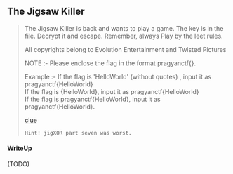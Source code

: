 ## The Jigsaw Killer

> The Jigsaw Killer is back and wants to play a game. The key is in the file. Decrypt it and escape. Remember, always Play by the leet rules.
> 
> All copyrights belong to Evolution Entertainment and Twisted Pictures
>
> NOTE :- Please enclose the flag in the format pragyanctf{<flag>}.
>
> Example :- If the flag is 'HelloWorld' (without quotes) , input it as pragyanctf{HelloWorld} <br>
> If the flag is {HelloWorld}, input it as pragyanctf{HelloWorld} <br>
> If the flag is pragyanctf{HelloWorld}, input it as pragyanctf{HelloWorld}. 
>
> [clue](./clue)
>
> `Hint! jigXOR part seven was worst.`

#### WriteUp

(TODO)